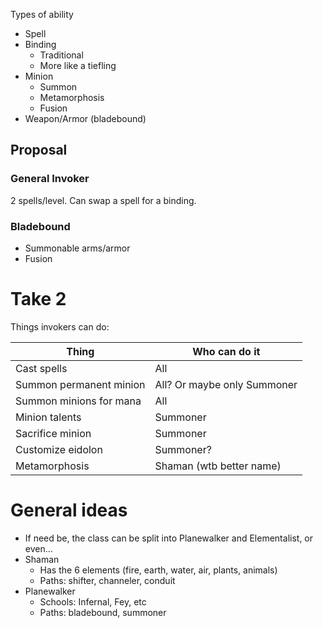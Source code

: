 Types of ability
+ Spell
+ Binding
  + Traditional
  + More like a tiefling
+ Minion
  + Summon
  + Metamorphosis
  + Fusion
+ Weapon/Armor (bladebound)



## Proposal

### General Invoker
2 spells/level. Can swap a spell for a binding.

### Bladebound
+ Summonable arms/armor
+ Fusion



# Take 2

Things invokers can do:

Thing                   | Who can do it               |
----------------------- | --------------------------- |
Cast spells             | All                         |
Summon permanent minion | All? Or maybe only Summoner |
Summon minions for mana | All                         |
Minion talents          | Summoner                    | 
Sacrifice minion        | Summoner                    | 
Customize eidolon       | Summoner?                   |
Metamorphosis           | Shaman (wtb better name)    | 





# General ideas

+ If need be, the class can be split into Planewalker and Elementalist, or even...
+ Shaman
  + Has the 6 elements (fire, earth, water, air, plants, animals)
  + Paths: shifter, channeler, conduit
+ Planewalker
  + Schools: Infernal, Fey, etc
  + Paths: bladebound, summoner